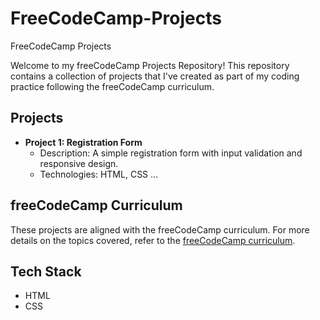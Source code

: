 # FreeCodeCamp-Projects
FreeCodeCamp Projects

Welcome to my freeCodeCamp Projects Repository! This repository contains a collection of projects that I've created as part of my coding practice following the freeCodeCamp curriculum.

## Projects

- **Project 1: Registration Form**
  - Description: A simple registration form with input validation and responsive design.
  - Technologies: HTML, CSS
...

## freeCodeCamp Curriculum
These projects are aligned with the freeCodeCamp curriculum. For more details on the topics covered, refer to the [freeCodeCamp curriculum](https://www.freecodecamp.org/learn/).

## Tech Stack
- HTML
- CSS
